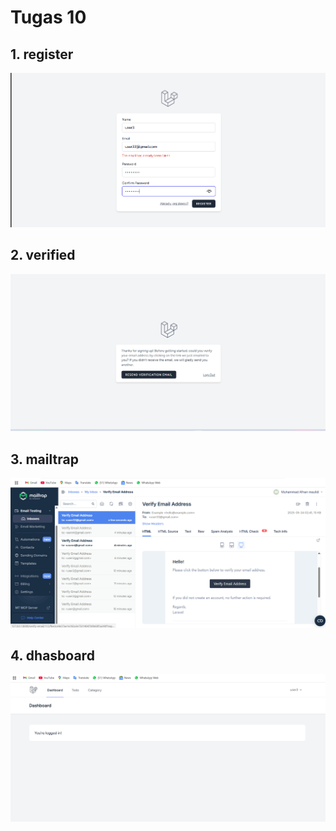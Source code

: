 # Tugas 10

## 1. register
![alt text](screenshot/tugas10/register.png)

## 2. verified
![alt text](screenshot/tugas10/verified.png)
## 3. mailtrap
![alt text](screenshot/tugas10/mailtrap.png)

## 4. dhasboard
![alt text](screenshot/tugas10/dhasboard.png)
